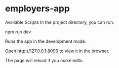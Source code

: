 # employers-app

Available Scripts
In the project directory, you can run:

npm run dev

Runs the app in the development mode.

Open http://127.0.0.1:8090 to view it in the browser.

The page will reload if you make edits.
